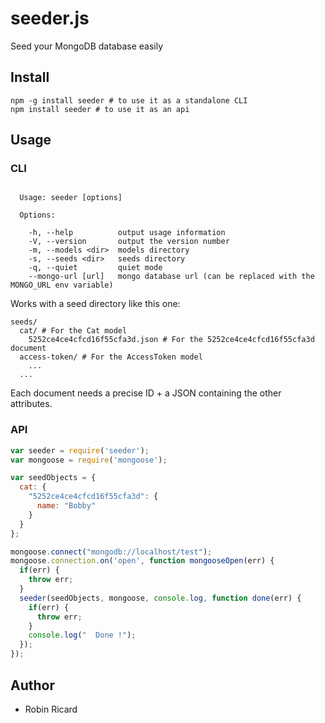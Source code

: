 seeder.js
=========

Seed your MongoDB database easily

Install
-------

```shell
npm -g install seeder # to use it as a standalone CLI
npm install seeder # to use it as an api
```

Usage
-----

### CLI

```

  Usage: seeder [options]

  Options:

    -h, --help          output usage information
    -V, --version       output the version number
    -m, --models <dir>  models directory
    -s, --seeds <dir>   seeds directory
    -q, --quiet         quiet mode
    --mongo-url [url]   mongo database url (can be replaced with the MONGO_URL env variable)
```

Works with a seed directory like this one:

```
seeds/
  cat/ # For the Cat model
    5252ce4ce4cfcd16f55cfa3d.json # For the 5252ce4ce4cfcd16f55cfa3d document
  access-token/ # For the AccessToken model
    ...
  ...
```

Each document needs a precise ID + a JSON containing the other attributes.

### API

```javascript
var seeder = require('seeder');
var mongoose = require('mongoose');

var seedObjects = {
  cat: {
    "5252ce4ce4cfcd16f55cfa3d": {
      name: "Bobby"
    }
  }
};

mongoose.connect("mongodb://localhost/test");
mongoose.connection.on('open', function mongooseOpen(err) {
  if(err) {
    throw err;
  }
  seeder(seedObjects, mongoose, console.log, function done(err) {
    if(err) {
      throw err;
    }
    console.log("  Done !");
  });
});
```

Author
------

* Robin Ricard
